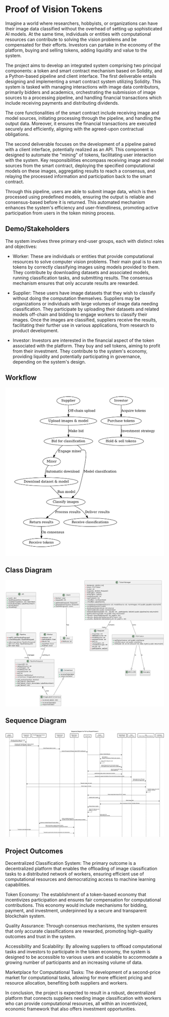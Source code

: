 # Proof of Vision Tokens
Imagine a world where researchers, hobbyists, or organizations can have their image data classified without the overhead of setting up sophisticated AI models. At the same time, individuals or entities with computational resources can contribute to solving the vision problems and be compensated for their efforts. Investors can partake in the economy of the platform, buying and selling tokens, adding liquidity and value to the system.

The project aims to develop an integrated system comprising two principal components: a token and smart contract mechanism based on Solidity, and a Python-based pipeline and client interface. The first deliverable entails designing and implementing a smart contract system utilizing Solidity. This system is tasked with managing interactions with image data contributors, primarily bidders and academics, orchestrating the submission of image sources to a processing pipeline, and handling financial transactions which include receiving payments and distributing dividends.

The core functionalities of the smart contract include receiving image and model sources, initiating processing through the pipeline, and handling the output data. Moreover, it ensures the financial transactions are executed securely and efficiently, aligning with the agreed-upon contractual obligations.

The second deliverable focuses on the development of a pipeline paired with a client interface, potentially realized as an API. This component is designed to automate the "mining" of tokens, facilitating user interaction with the system. Key responsibilities encompass receiving image and model sources from the smart contract, deploying the specified computational models on these images, aggregating results to reach a consensus, and relaying the processed information and participation back to the smart contract.

Through this pipeline, users are able to submit image data, which is then processed using predefined models, ensuring the output is reliable and consensus-based before it is returned. This automated mechanism enhances the system's efficiency and user-friendliness, promoting active participation from users in the token mining process.

## Demo/Stakeholders
The system involves three primary end-user groups, each with distinct roles and objectives:

* Worker: These are individuals or entities that provide computational resources to solve computer vision problems. Their main goal is to earn tokens by correctly classifying images using models provided to them. They contribute by downloading datasets and associated models, running classification tasks, and submitting results. The consensus mechanism ensures that only accurate results are rewarded.

* Supplier: These users have image datasets that they wish to classify without doing the computation themselves. Suppliers may be organizations or individuals with large volumes of image data needing classification. They participate by uploading their datasets and related models off-chain and bidding to engage workers to classify their images. Once the images are classified, suppliers receive the results, facilitating their further use in various applications, from research to product development.

* Investor: Investors are interested in the financial aspect of the token associated with the platform. They buy and sell tokens, aiming to profit from their investment. They contribute to the system's economy, providing liquidity and potentially participating in governance, depending on the system's design.

## Workflow
![Workflow Flowchart](images/Workflow.jpg)

## Class Diagram
![UML Diagram](images/final_class_diagram.png)

## Sequence Diagram
![PoV_Seq](images/sequence_5.0.png)


## Project Outcomes
Decentralized Classification System: The primary outcome is a decentralized platform that enables the offloading of image classification tasks to a distributed network of workers, ensuring efficient use of computational resources and democratizing access to machine learning capabilities.

Token Economy: The establishment of a token-based economy that incentivizes participation and ensures fair compensation for computational contributions. This economy would include mechanisms for bidding, payment, and investment, underpinned by a secure and transparent blockchain system.

Quality Assurance: Through consensus mechanisms, the system ensures that only accurate classifications are rewarded, promoting high-quality outcomes and trust in the system.

Accessibility and Scalability: By allowing suppliers to offload computational tasks and investors to participate in the token economy, the system is designed to be accessible to various users and scalable to accommodate a growing number of participants and an increasing volume of data.

Marketplace for Computational Tasks: The development of a second-price market for computational tasks, allowing for more efficient pricing and resource allocation, benefiting both suppliers and workers.

In conclusion, the project is expected to result in a robust, decentralized platform that connects suppliers needing image classification with workers who can provide computational resources, all within an incentivized, economic framework that also offers investment opportunities.
